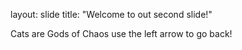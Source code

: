 
layout: slide 
title: "Welcome to out second slide!"

Cats are Gods of Chaos 
use the left arrow to go back!
